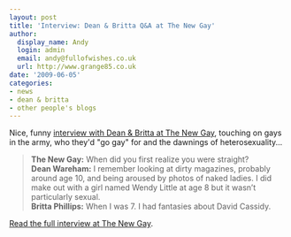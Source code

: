```yaml
---
layout: post
title: 'Interview: Dean & Britta Q&A at The New Gay'
author:
  display_name: Andy
  login: admin
  email: andy@fullofwishes.co.uk
  url: http://www.grange85.co.uk
date: '2009-06-05'
categories:
- news
- dean & britta
- other people's blogs
---
```

<p>Nice, funny <a href="https://web.archive.org/web/20100314111109/http://thenewgay.net/2009/06/dean-britta.html">interview with Dean & Britta at The New Gay</a>, touching on gays in the army, who  they'd "go gay" for and the dawnings of heterosexuality...</p>
<blockquote><p><strong>The New Gay:</strong> When did you first realize you were straight?<br />
<strong>Dean Wareham:</strong> I remember looking at dirty magazines, probably around age 10, and being aroused by photos of naked ladies. I did make out with a girl named Wendy Little at age 8 but it wasn’t particularly sexual.<br />
<strong>Britta Phillips:</strong> When I was 7. I had fantasies about David Cassidy.</p></blockquote>
<p><a href="https://web.archive.org/web/20100314111109/http://thenewgay.net/2009/06/dean-britta.html">Read the full interview at The New Gay</a>.</p>
